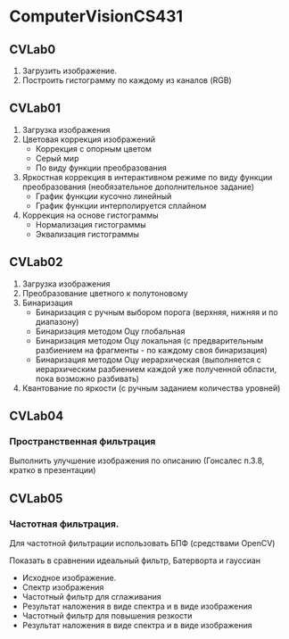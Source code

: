 # ComputerVisionCS431
 
## CVLab0

1. Загрузить изображение.
2. Построить гистограмму по каждому из каналов (RGB)

## CVLab01

1. Загрузка изображения
2. Цветовая коррекция изображений
	- Коррекция с опорным цветом
	- Серый мир
	- По виду функции преобразования
3. Яркостная коррекция в интерактивном режиме по виду функции преобразования (необязательное дополнительное задание)
	- График функции кусочно линейный
	- График функции интерполируется сплайном
4. Коррекция на основе гистограммы
	- Нормализация гистограммы
	- Эквализация гистограммы
	
## CVLab02

1. Загрузка изображения
2. Преобразование цветного к полутоновому
3. Бинаризация
	- Бинаризация с ручным выбором порога (верхняя, нижняя и по диапазону)
	- Бинаризация методом Оцу глобальная
	- Бинаризация методом Оцу локальная (с предварительным разбиением на фрагменты - по каждому своя бинаризация)
	- Бинаризация методом Оцу иерархическая (выполняется с иерархическим разбиением каждой уже полученной  области, пока возможно разбивать)
4. Квантование по яркости (с ручным заданием количества уровней)

## CVLab04

### Пространственная фильтрация
Выполнить улучшение изображения по описанию (Гонсалес п.3.8, кратко в презентации)

## CVLab05

### Частотная фильтрация.
Для частотной фильтрации использовать БПФ (средствами OpenCV)

Показать в сравнении идеальный фильтр, Батерворта и гауссиан

 - Исходное изображение.
 - Спектр изображения
 - Частотный фильтр для сглаживания
 - Результат наложения в виде спектра и в виде изображения
 - Частотный фильтр для повышения резкости
 - Результат наложения в виде спектра и в виде изображения